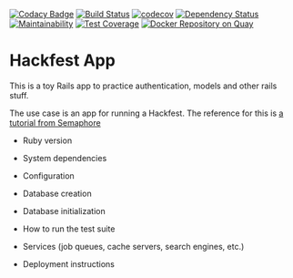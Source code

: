[![Codacy Badge](https://api.codacy.com/project/badge/Grade/e0957287a9af464bbb4f66460c929964)](https://www.codacy.com/app/brucellino/hackfest-app?utm_source=github.com&utm_medium=referral&utm_content=brucellino/hackfest-app&utm_campaign=badger)
[![Build Status](https://travis-ci.org/brucellino/hackfest-app.svg?branch=master)](https://travis-ci.org/brucellino/hackfest-app) [![codecov](https://codecov.io/gh/brucellino/hackfest-app/branch/master/graph/badge.svg)](https://codecov.io/gh/brucellino/hackfest-app) [![Dependency Status](https://gemnasium.com/badges/github.com/brucellino/hackfest-app.svg)](https://gemnasium.com/github.com/brucellino/hackfest-app)
[![Maintainability](https://api.codeclimate.com/v1/badges/18d76457430961500868/maintainability)](https://codeclimate.com/github/brucellino/hackfest-app/maintainability)
[![Test Coverage](https://api.codeclimate.com/v1/badges/18d76457430961500868/test_coverage)](https://codeclimate.com/github/brucellino/hackfest-app/test_coverage) [![Docker Repository on Quay](https://quay.io/repository/brucellino/hackfest-app/status "Docker Repository on Quay")](https://quay.io/repository/brucellino/hackfest-app)


# Hackfest App

This is a toy Rails app to practice authentication, models and other rails stuff. 

The use case is an app for running a Hackfest.
The reference for this is [a tutorial from Semaphore](https://semaphoreci.com/community/tutorials/dockerizing-a-ruby-on-rails-application)

* Ruby version
    
* System dependencies

* Configuration

* Database creation

* Database initialization

* How to run the test suite

* Services (job queues, cache servers, search engines, etc.)

* Deployment instructions
